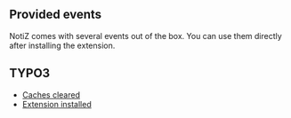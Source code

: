 ## Provided events

NotiZ comes with several events out of the box. You can use them directly after
installing the extension.

## TYPO3
    
- [Caches cleared](./TYPO3/CachesCleared.md)
- [Extension installed](./TYPO3/ExtensionInstalled.md)
